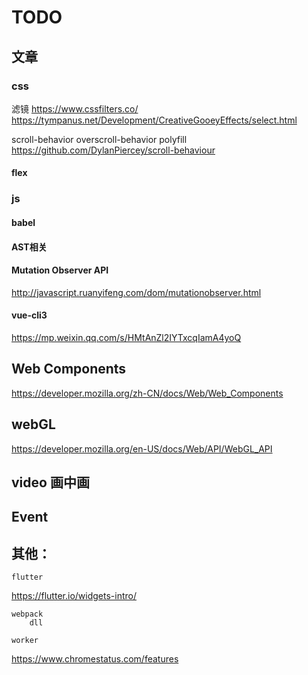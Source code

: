 # TODO


## 文章

### css 

滤镜 https://www.cssfilters.co/
    https://tympanus.net/Development/CreativeGooeyEffects/select.html



scroll-behavior
overscroll-behavior
polyfill https://github.com/DylanPiercey/scroll-behaviour

#### flex 


### js

#### babel

#### AST相关

#### Mutation Observer API
http://javascript.ruanyifeng.com/dom/mutationobserver.html


#### vue-cli3
https://mp.weixin.qq.com/s/HMtAnZl2IYTxcqIamA4yoQ


## Web Components
https://developer.mozilla.org/zh-CN/docs/Web/Web_Components

## webGL
https://developer.mozilla.org/en-US/docs/Web/API/WebGL_API

## video 画中画

## Event


## 其他：
	flutter 
https://flutter.io/widgets-intro/

	webpack
		dll

	worker



https://www.chromestatus.com/features

